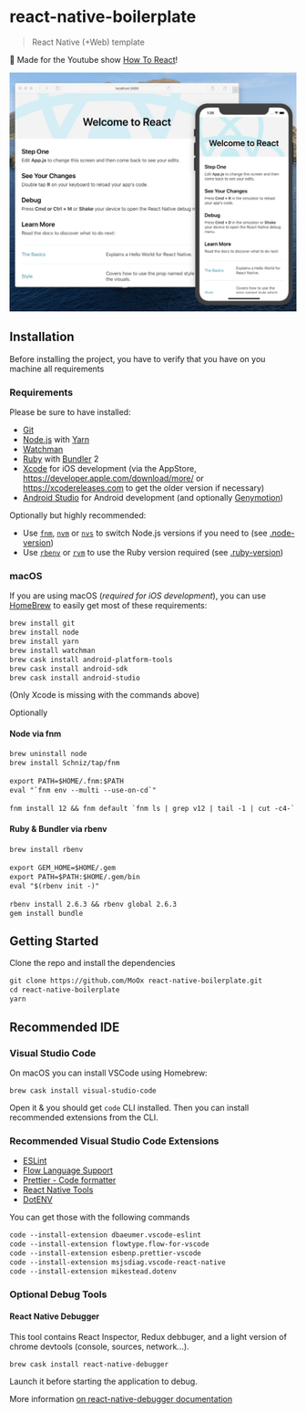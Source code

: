# react-native-boilerplate

> React Native (+Web) template

🎉 Made for the Youtube show [How To React](https://www.youtube.com/channel/UCn_edMm2hg7k58E4eQGU7pA)!

![Hello World Preview](preview.jpg)

## Installation

Before installing the project, you have to verify that you have on you machine
all requirements

### Requirements

Please be sure to have installed:

- [Git](https://git-scm.com)
- [Node.js](https://nodejs.org/) with [Yarn](https://yarnpkg.com/)
- [Watchman](https://facebook.github.io/watchman/)
- [Ruby](https://www.ruby-lang.org/en/) with [Bundler](https://bundler.io) 2
- [Xcode](https://developer.apple.com/xcode/) for iOS development
  (via the AppStore, <https://developer.apple.com/download/more/> or <https://xcodereleases.com> to get the older version if necessary)
- [Android Studio](https://developer.android.com/studio/) for Android
  development (and optionally [Genymotion](https://www.genymotion.com/desktop/))

Optionally but highly recommended:

- Use [`fnm`](https://github.com/Schniz/fnm),
  [`nvm`](https://github.com/creationix/nvm) or
  [`nvs`](https://github.com/jasongin/nvs) to switch Node.js versions if you
  need to (see [.node-version](.node-version))
- Use [`rbenv`](https://github.com/rbenv/rbenv) or [`rvm`](http://rvm.io) to use the Ruby version required (see [.ruby-version](.ruby-version))

### macOS

If you are using macOS (_required for iOS development_), you can use
[HomeBrew](https://brew.sh/) to easily get most of these requirements:

```console
brew install git
brew install node
brew install yarn
brew install watchman
brew cask install android-platform-tools
brew cask install android-sdk
brew cask install android-studio
```

(Only Xcode is missing with the commands above)

Optionally

#### Node via fnm

```console
brew uninstall node
brew install Schniz/tap/fnm

export PATH=$HOME/.fnm:$PATH
eval "`fnm env --multi --use-on-cd`"

fnm install 12 && fnm default `fnm ls | grep v12 | tail -1 | cut -c4-`
```

#### Ruby & Bundler via rbenv

```console
brew install rbenv

export GEM_HOME=$HOME/.gem
export PATH=$PATH:$HOME/.gem/bin
eval "$(rbenv init -)"

rbenv install 2.6.3 && rbenv global 2.6.3
gem install bundle
```

## Getting Started

Clone the repo and install the dependencies

```console
git clone https://github.com/MoOx react-native-boilerplate.git
cd react-native-boilerplate
yarn
```

## Recommended IDE

### Visual Studio Code

On macOS you can install VSCode using Homebrew:

```console
brew cask install visual-studio-code
```

Open it & you should get `code` CLI installed. Then you can install recommended
extensions from the CLI.

### Recommended Visual Studio Code Extensions

- [ESLint](https://marketplace.visualstudio.com/items?itemName=dbaeumer.vscode-eslint)
- [Flow Language Support](https://marketplace.visualstudio.com/items?itemName=flowtype.flow-for-vscode)
- [Prettier - Code formatter](https://marketplace.visualstudio.com/items?itemName=esbenp.prettier-vscode)
- [React Native Tools](https://marketplace.visualstudio.com/items?itemName=msjsdiag.vscode-react-native)
- [DotENV](https://marketplace.visualstudio.com/items?itemName=mikestead.dotenv)

You can get those with the following commands

```console
code --install-extension dbaeumer.vscode-eslint
code --install-extension flowtype.flow-for-vscode
code --install-extension esbenp.prettier-vscode
code --install-extension msjsdiag.vscode-react-native
code --install-extension mikestead.dotenv
```

### Optional Debug Tools

#### React Native Debugger

This tool contains React Inspector, Redux debbuger, and a light version of
chrome devtools (console, sources, network...).

```console
brew cask install react-native-debugger
```

Launch it before starting the application to debug.

More information
[on react-native-debugger documentation](https://github.com/jhen0409/react-native-debugger)
